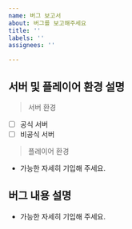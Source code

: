 ```yaml
---
name: 버그 보고서
about: 버그를 보고해주세요
title: ''
labels: ''
assignees: ''

---
```


## 서버 및 플레이어 환경 설명
> 서버 환경
- [ ] 공식 서버 
- [ ] 비공식 서버
> 플레이어 환경
* 가능한 자세히 기입해 주세요. 

## 버그 내용 설명
* 가능한 자세히 기입해 주세요.
